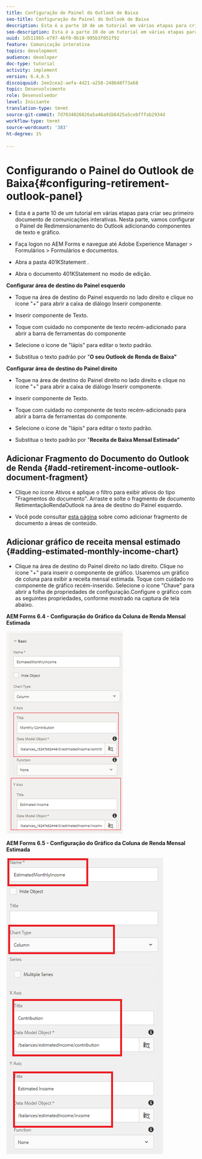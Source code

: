 ```yaml
---
title: Configuração do Painel do Outlook de Baixa
seo-title: Configuração do Painel do Outlook de Baixa
description: Esta é a parte 10 de um tutorial em várias etapas para criar seu primeiro documento de comunicações interativas. Nesta parte, vamos configurar o Painel de Redimensionamento do Outlook adicionando componentes de texto e gráfico.
seo-description: Esta é a parte 10 de um tutorial em várias etapas para criar seu primeiro documento de comunicações interativas. Nesta parte, vamos configurar o Painel de Redimensionamento do Outlook adicionando componentes de texto e gráfico.
uuid: 1d5119b5-e797-4bf0-9b10-995b3f051f92
feature: Comunicação interativa
topics: development
audience: developer
doc-type: tutorial
activity: implement
version: 6.4,6.5
discoiquuid: 2ee2cea2-aefa-4d21-a258-248648f73a68
topic: Desenvolvimento
role: Desenvolvedor
level: Iniciante
translation-type: tm+mt
source-git-commit: 7d7034026826a5a46a91b6425a5cebfffab2934d
workflow-type: tm+mt
source-wordcount: '383'
ht-degree: 1%

---
```



# Configurando o Painel do Outlook de Baixa{#configuring-retirement-outlook-panel}

* Esta é a parte 10 de um tutorial em várias etapas para criar seu primeiro documento de comunicações interativas. Nesta parte, vamos configurar o Painel de Redimensionamento do Outlook adicionando componentes de texto e gráfico.

* Faça logon no AEM Forms e navegue até Adobe Experience Manager > Formulários > Formulários e documentos.

* Abra a pasta 401KStatement .

* Abra o documento 401KStatement no modo de edição.

**Configurar área de destino do Painel esquerdo**

* Toque na área de destino do Painel esquerdo no lado direito e clique no ícone &quot;+&quot; para abrir a caixa de diálogo Inserir componente.

* Inserir componente de Texto.

* Toque com cuidado no componente de texto recém-adicionado para abrir a barra de ferramentas do componente

* Selecione o ícone de &quot;lápis&quot; para editar o texto padrão.

* Substitua o texto padrão por &quot;**O seu Outlook de Renda de Baixa&quot;**

**Configurar área de destino do Painel direito**

* Toque na área de destino do Painel direito no lado direito e clique no ícone &quot;+&quot; para abrir a caixa de diálogo Inserir componente.

* Inserir componente de Texto.

* Toque com cuidado no componente de texto recém-adicionado para abrir a barra de ferramentas do componente.

* Selecione o ícone de &quot;lápis&quot; para editar o texto padrão.

* Substitua o texto padrão por &quot;**Receita de Baixa Mensal Estimada&quot;**

## Adicionar Fragmento do Documento do Outlook de Renda {#add-retirement-income-outlook-document-fragment}

* Clique no ícone Ativos e aplique o filtro para exibir ativos do tipo &quot;Fragmentos do documento&quot;. Arraste e solte o fragmento de documento RetimentaçãoRendaOutlook na área de destino do Painel esquerdo.

* Você pode consultar [esta página](https://helpx.adobe.com/experience-manager/kt/forms/using/interactive-communication-web-channel-aem-forms/9.html) sobre como adicionar fragmento de documento a áreas de conteúdo.

## Adicionar gráfico de receita mensal estimado {#adding-estimated-monthly-income-chart}

* Clique na área de destino do Painel direito no lado direito. Clique no ícone &quot;+&quot; para inserir o componente de gráfico. Usaremos um gráfico de coluna para exibir a receita mensal estimada. Toque com cuidado no componente de gráfico recém-inserido. Selecione o ícone &quot;Chave&quot; para abrir a folha de propriedades de configuração.Configure o gráfico com as seguintes propriedades, conforme mostrado na captura de tela abaixo.

**AEM Forms 6.4 - Configuração do Gráfico da Coluna de Renda Mensal Estimada**

![formulário64](assets/estimatedmonthlyincomechart.png)

**AEM Forms 6.5 - Configuração do Gráfico da Coluna de Renda Mensal Estimada**

![forms65](assets/estimatedmonthlyincomechart65.PNG)





